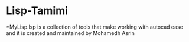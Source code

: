 # Lisp-Tamimi
*MyLisp.lsp is a collection of tools that make working with autocad ease and it is created and maintained by Mohamedh Asrin
